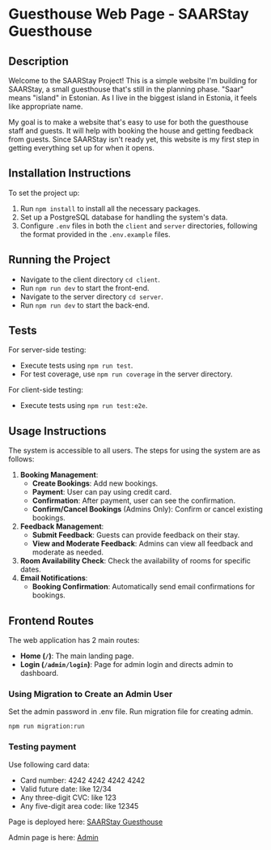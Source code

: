 # Guesthouse Web Page - SAARStay Guesthouse

## Description

Welcome to the SAARStay Project! This is a simple website I'm building for SAARStay, a small guesthouse that's still in the planning phase. "Saar" means "island" in Estonian. As I live in the biggest island in Estonia, it feels like appropriate name. 

My goal is to make a website that's easy to use for both the guesthouse staff and guests. It will help with booking the house and getting feedback from guests. Since SAARStay isn't ready yet, this website is my first step in getting everything set up for when it opens. 

## Installation Instructions

To set the project up:

1. Run `npm install` to install all the necessary packages.
2. Set up a PostgreSQL database for handling the system's data.
3. Configure `.env` files in both the `client` and `server` directories, following the format provided in the `.env.example` files.

## Running the Project 
- Navigate to the client directory `cd client`.
- Run `npm run dev` to start the front-end.
- Navigate to the server directory `cd server`.
- Run `npm run dev` to start the back-end.

## Tests

For server-side testing:

- Execute tests using `npm run test`.
- For test coverage, use `npm run coverage` in the server directory.

For client-side testing:

- Execute tests using `npm run test:e2e`.


## Usage Instructions

The system is accessible to all users. The steps for using the system are as follows:

1. **Booking Management**:
   - **Create Bookings**: Add new bookings.
   - **Payment**: User can pay using credit card.
   - **Confirmation**: After payment, user can see the confirmation.
   - **Confirm/Cancel Bookings** (Admins Only): Confirm or cancel existing bookings.
2. **Feedback Management**:
   - **Submit Feedback**: Guests can provide feedback on their stay.
   - **View and Moderate Feedback**: Admins can view all feedback and moderate as needed.
3. **Room Availability Check**: Check the availability of rooms for specific dates.
4. **Email Notifications**:
   - **Booking Confirmation**: Automatically send email confirmations for bookings.

## Frontend Routes

The web application has 2 main routes:

- **Home (`/`)**: The main landing page.
- **Login (`/admin/login`)**: Page for admin login and directs admin to dashboard.


### Using Migration to Create an Admin User

Set the admin password in .env file. Run migration file for creating admin.

`npm run migration:run`

### Testing payment

Use following card data:

 - Card number: 4242 4242 4242 4242
 - Valid future date: like 12/34
 - Any three-digit CVC: like 123
 - Any five-digit area code: like 12345

Page is deployed here: [SAARStay Guesthouse](https://saarstay.bi5i76at7ni1s.eu-central-1.cs.amazonlightsail.com/)

Admin page is here: [Admin](https://saarstay.bi5i76at7ni1s.eu-central-1.cs.amazonlightsail.com/admin/login)
